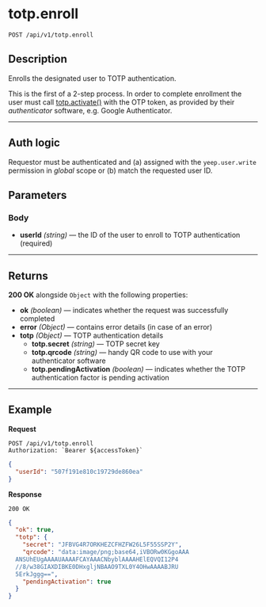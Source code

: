 # totp.enroll

`POST /api/v1/totp.enroll`

## Description

Enrolls the designated user to TOTP authentication.

This is the first of a 2-step process. In order to complete enrollment the user must call [totp.activate()](totp.activate.md) with the OTP token, as provided by their _authenticator_ software, e.g. Google Authenticator.

---

## Auth logic

Requestor must be authenticated and (a) assigned with the `yeep.user.write` permission in _global_ scope or (b) match the requested user ID.

## Parameters

### Body

- **userId** _(string)_ — the ID of the user to enroll to TOTP authentication (required)

---

## Returns

**200 OK** alongside `Object` with the following properties:

- **ok** _(boolean)_ — indicates whether the request was successfully completed
- **error** _(Object)_ — contains error details (in case of an error)
- **totp** _(Object)_ — TOTP authentication details
  - **totp.secret** _(string)_ — TOTP secret key
  - **totp.qrcode** _(string)_ — handy QR code to use with your authenticator software
  - **totp.pendingActivation** _(boolean)_ — indicates whether the TOTP authentication factor is pending activation

---

## Example

**Request**

```
POST /api/v1/totp.enroll
Authorization: `Bearer ${accessToken}`
```

```json
{
  "userId": "507f191e810c19729de860ea"
}
```

**Response**

`200 OK`

```json
{
  "ok": true,
  "totp": {
    "secret": "JFBVG4R7ORKHEZCFHZFW26L5F55SSP2Y",
    "qrcode": "data:image/png;base64,iVBORw0KGgoAAA
  ANSUhEUgAAAAUAAAAFCAYAAACNbyblAAAAHElEQVQI12P4
  //8/w38GIAXDIBKE0DHxgljNBAAO9TXL0Y4OHwAAAABJRU
  5ErkJggg==",
    "pendingActivation": true
  }
}
```
